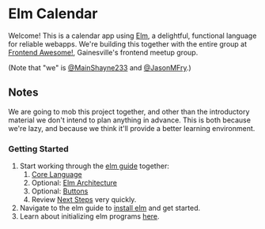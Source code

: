 # Elm Calendar

Welcome! This is a calendar app using [Elm](http://elm-lang.org), a delightful, functional language
for reliable webapps. We're building this together with the entire group at [Frontend
Awesome!](https://www.meetup.com/Gainesville-Front-End-Dev-Meetup/), Gainesville's frontend meetup
group.

(Note that "we" is [@MainShayne233](https://github.com/MainShayne233) and
[@JasonMFry](https://github.com/JasonMFry).)

## Notes

We are going to mob this project together, and other than the introductory material we don't intend
to plan anything in advance. This is both because we're lazy, and because we think it'll provide a
better learning environment.

### Getting Started

1. Start working through the [elm guide](https://guide.elm-lang.org) together:
     1. [Core Language](https://guide.elm-lang.org/core_language.html)
     1. Optional: [Elm Architecture](https://guide.elm-lang.org/core_language.html)
     1. Optional: [Buttons](https://guide.elm-lang.org/architecture/buttons.html)
     1. Review [Next Steps](https://guide.elm-lang.org/next_steps.html) very quickly.
1. Navigate to the elm guide to [install elm](https://guide.elm-lang.org/install/elm.html) and get
   started.
1. Learn about initializing elm programs [here](https://guide.elm-lang.org/interop/).

